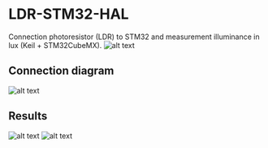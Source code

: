 # LDR-STM32-HAL
Connection photoresistor (LDR) to STM32 and measurement illuminance in lux (Keil + STM32CubeMX).
![alt text](https://cxemka.com/upload/art/photocell/photocell.svg)
## Connection diagram
![alt text](https://cxemka.com/upload/art/photocell/photocell_stm32_connection.svg)
## Results
![alt text](https://cxemka.com/upload/art/photocell/prntf_lux.png)
![alt text](https://cxemka.com/upload/art/photocell/watch_lux.png)
